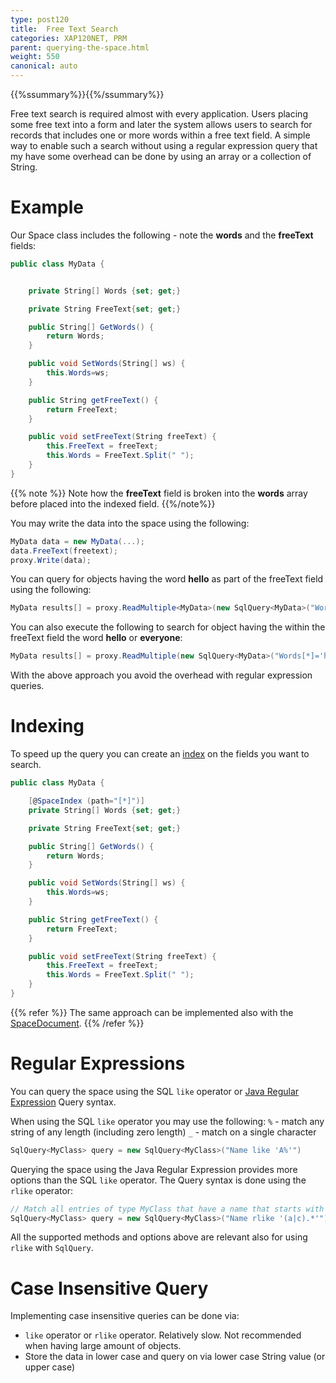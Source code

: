 ```yaml
---
type: post120
title:  Free Text Search
categories: XAP120NET, PRM
parent: querying-the-space.html
weight: 550
canonical: auto
---
```


{{%ssummary%}}{{%/ssummary%}}


Free text search is required almost with every application.
Users placing some free text into a form and later the system allows users to search for records that includes one or more words within a free text field.
A simple way to enable such a search without using a regular expression query that my have some overhead can be done by using an array or a collection of String.

# Example

Our Space class includes the following - note the **words** and the **freeText** fields:


```csharp
public class MyData {


	private String[] Words {set; get;}

	private String FreeText{set; get;}

	public String[] GetWords() {
		return Words;
	}

	public void SetWords(String[] ws) {
		this.Words=ws;
	}

	public String getFreeText() {
		return FreeText;
	}

	public void setFreeText(String freeText) {
		this.FreeText = freeText;
		this.Words = FreeText.Split(" ");
	}
}
```

{{% note %}} Note how the **freeText** field is broken into the **words** array before placed into the indexed field.
{{%/note%}}

You may write the data into the space using the following:


```csharp
MyData data = new MyData(...);
data.FreeText(freetext);
proxy.Write(data);
```

You can query for objects having the word **hello** as part of the freeText field using the following:


```csharp
MyData results[] = proxy.ReadMultiple<MyData>(new SqlQuery<MyData>("Words[*]='hello'"));
```

You can also execute the following to search for object having the within the freeText field the word **hello** or **everyone**:


```csharp
MyData results[] = proxy.ReadMultiple(new SqlQuery<MyData>("Words[*]='hello' OR Words[*]='everyone')");
```

With the above approach you avoid the overhead with regular expression queries.


# Indexing

To speed up the query you can create an [index](./indexing-collections.html) on the fields you want to search.



```csharp
public class MyData {

    [@SpaceIndex (path="[*]")]
	private String[] Words {set; get;}

	private String FreeText{set; get;}

	public String[] GetWords() {
		return Words;
	}

	public void SetWords(String[] ws) {
		this.Words=ws;
	}

	public String getFreeText() {
		return FreeText;
	}

	public void setFreeText(String freeText) {
		this.FreeText = freeText;
		this.Words = FreeText.Split(" ");
	}
}
```

{{% refer %}}
The same approach can be implemented also with the [SpaceDocument](./document-overview.html).
{{% /refer %}}



# Regular Expressions

You can query the space using the SQL `like` operator or [Java Regular Expression](http://docs.oracle.com/javase/1.5.0/docs/api/java/util/regex/Pattern.html) Query syntax.

When using the SQL `like` operator you may use the following:
`%` - match any string of any length (including zero length)
`_` - match on a single character


```csharp
SqlQuery<MyClass> query = new SqlQuery<MyClass>("Name like 'A%'")
```

Querying the space using the Java Regular Expression provides more options than the SQL `like` operator. The Query syntax is done using the `rlike` operator:


```csharp
// Match all entries of type MyClass that have a name that starts with a or c:
SqlQuery<MyClass> query = new SqlQuery<MyClass>("Name rlike '(a|c).*'");
```

All the supported methods and options above are relevant also for using `rlike` with `SqlQuery`.



# Case Insensitive Query

Implementing case insensitive queries can be done via:

- `like` operator or `rlike` operator. Relatively slow. Not recommended when having large amount of objects.
- Store the data in lower case and query on via lower case String value (or upper case)


